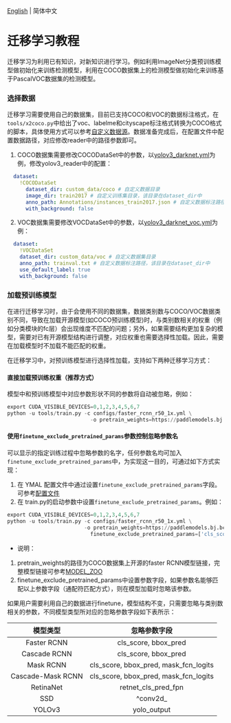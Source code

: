 [English](TRANSFER_LEARNING.md) | 简体中文

# 迁移学习教程

迁移学习为利用已有知识，对新知识进行学习。例如利用ImageNet分类预训练模型做初始化来训练检测模型，利用在COCO数据集上的检测模型做初始化来训练基于PascalVOC数据集的检测模型。


### 选择数据

迁移学习需要使用自己的数据集，目前已支持COCO和VOC的数据标注格式，在```tools/x2coco.py```中给出了voc、labelme和cityscape标注格式转换为COCO格式的脚本，具体使用方式可以参考[自定义数据源](READER.md)。数据准备完成后，在配置文件中配置数据路径，对应修改reader中的路径参数即可。

1. COCO数据集需要修改COCODataSet中的参数，以[yolov3\_darknet.yml](https://github.com/PaddlePaddle/PaddleDetection/blob/master/configs/yolov3_darknet.yml#L66)为例，修改yolov3\_reader中的配置：

```yml
  dataset:
    !COCODataSet
      dataset_dir: custom_data/coco # 自定义数据目录
      image_dir: train2017 # 自定义训练集目录，该目录在dataset_dir中
      anno_path: Annotations/instances_train2017.json # 自定义数据标注路径，该目录在dataset_dir中  
      with_background: false
```

2. VOC数据集需要修改VOCDataSet中的参数，以[yolov3\_darknet\_voc.yml](https://github.com/PaddlePaddle/PaddleDetection/blob/master/configs/yolov3_darknet_voc.yml#L67)为例：

```yml
  dataset:
    !VOCDataSet
    dataset_dir: custom_data/voc # 自定义数据集目录
    anno_path: trainval.txt # 自定义数据标注路径，该目录在dataset_dir中
    use_default_label: true
    with_background: false

```


### 加载预训练模型


在进行迁移学习时，由于会使用不同的数据集，数据类别数与COCO/VOC数据类别不同，导致在加载开源模型(如COCO预训练模型)时，与类别数相关的权重（例如分类模块的fc层）会出现维度不匹配的问题；另外，如果需要结构更加复杂的模型，需要对已有开源模型结构进行调整，对应权重也需要选择性加载。因此，需要在加载模型时不加载不能匹配的权重。


在迁移学习中，对预训练模型进行选择性加载，支持如下两种迁移学习方式：

#### 直接加载预训练权重（**推荐方式**）

模型中和预训练模型中对应参数形状不同的参数将自动被忽略，例如：

```python
export CUDA_VISIBLE_DEVICES=0,1,2,3,4,5,6,7
python -u tools/train.py -c configs/faster_rcnn_r50_1x.yml \
                           -o pretrain_weights=https://paddlemodels.bj.bcebos.com/object_detection/faster_rcnn_r50_1x.tar

```

#### 使用`finetune_exclude_pretrained_params`参数控制忽略参数名

可以显示的指定训练过程中忽略参数的名字，任何参数名均可加入`finetune_exclude_pretrained_params`中，为实现这一目的，可通过如下方式实现：

1. 在 YMAL 配置文件中通过设置`finetune_exclude_pretrained_params`字段。可参考[配置文件](https://github.com/PaddlePaddle/PaddleDetection/blob/master/configs/yolov3_mobilenet_v1_fruit.yml#L15)
2. 在 train.py的启动参数中设置`finetune_exclude_pretrained_params`。例如：

```python
export CUDA_VISIBLE_DEVICES=0,1,2,3,4,5,6,7
python -u tools/train.py -c configs/faster_rcnn_r50_1x.yml \
                         -o pretrain_weights=https://paddlemodels.bj.bcebos.com/object_detection/faster_rcnn_r50_1x.tar \
                           finetune_exclude_pretrained_params=['cls_score','bbox_pred'] \
```

* 说明：

1. pretrain\_weights的路径为COCO数据集上开源的faster RCNN模型链接，完整模型链接可参考[MODEL_ZOO](../MODEL_ZOO_cn.md)
2. finetune\_exclude\_pretrained\_params中设置参数字段，如果参数名能够匹配以上参数字段（通配符匹配方式），则在模型加载时忽略该参数。

如果用户需要利用自己的数据进行finetune，模型结构不变，只需要忽略与类别数相关的参数，不同模型类型所对应的忽略参数字段如下表所示：</br>

|      模型类型      |             忽略参数字段                  |
| :----------------: | :---------------------------------------: |
|     Faster RCNN    |          cls\_score, bbox\_pred           |
|     Cascade RCNN   |          cls\_score, bbox\_pred           |
|       Mask RCNN    | cls\_score, bbox\_pred, mask\_fcn\_logits |
|  Cascade-Mask RCNN | cls\_score, bbox\_pred, mask\_fcn\_logits |
|      RetinaNet     |           retnet\_cls\_pred\_fpn          |
|        SSD         |                ^conv2d\_                  |
|       YOLOv3       |              yolo\_output                 |
